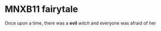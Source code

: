 # MNXB11 fairytale  

Once upon a time, 
there was a **evil** _witch_
and everyone was afraid of her
